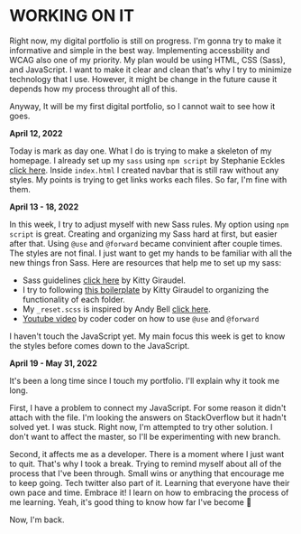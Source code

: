 # WORKING ON IT

Right now, my digital portfolio is still on progress. I'm gonna try to make it informative and simple in the best way. Implementing accessbility and WCAG also one of my priority. My plan would be using HTML, CSS (Sass), and JavaScript. I want to make it clear and clean that's why I try to minimize technology that I use. However, it might be change in the future cause it depends how my process throught all of this.

Anyway, It will be my first digital portfolio, so I cannot wait to see how it goes.

**April 12, 2022**

Today is mark as day one. What I do is trying to make a skeleton of my homepage. I already set up my `sass` using `npm script` by Stephanie Eckles [click here](https://thinkdobecreate.com/articles/minimum-static-site-sass-setup/). Inside `index.html` I created navbar that is still raw without any styles. My points is trying to get links works each files. So far, I'm fine with them.

**April 13 - 18, 2022**

In this week, I try to adjust myself with new Sass rules. My option using `npm script` is great. Creating and organizing my Sass hard at first, but easier after that. Using `@use` and `@forward` became convinient after couple times. The styles are not final. I just want to get my hands to be familiar with all the new things fron Sass. Here are resources that help me to set up my sass:

- Sass guidelines [click here](https://sass-guidelin.es/#architecture) by Kitty Giraudel.
- I try to following [this boilerplate](https://github.com/KittyGiraudel/sass-boilerplate) by Kitty Giraudel to organizing the functionality of each folder.
- My `_reset.scss` is inspired by Andy Bell [click here](https://piccalil.li/blog/a-modern-css-reset/).
- [Youtube video](https://www.youtube.com/watch?v=dOnYNEXv9BM&t=124s) by coder coder on how to use `@use` and `@forward`

I haven't touch the JavaScript yet. My main focus this week is get to know the styles before comes down to the JavaScript.

**April 19 - May 31, 2022**

It's been a long time since I touch my portfolio. I'll explain why it took me long.

First, I have a problem to connect my JavaScript. For some reason it didn't attach with the file. I'm looking the answers on StackOverflow but it hadn't solved yet. I was stuck. Right now, I'm attempted to try other solution. I don't want to affect the master, so I'll be experimenting with new branch.

Second, it affects me as a developer. There is a moment where I just want to quit. That's why I took a break. Trying to remind myself about all of the process that I've been through. Small wins or anything that encourage me to keep going. Tech twitter also part of it. Learning that everyone have their own pace and time. Embrace it! I learn on how to embracing the process of me learning. Yeah, it's good thing to know how far I've become 🤗

Now, I'm back.
